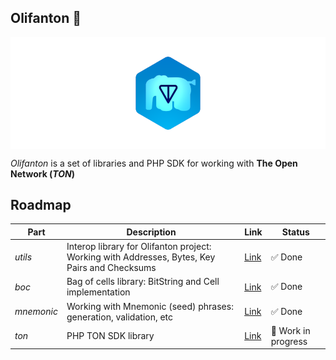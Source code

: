Olifanton 💎
---

<p align="center">
  <a href="https://github.com/olifanton"><img align="center" width="864" src="https://github.com/olifanton/.github/blob/main/profile/olifanton_banner.png" /></a>
</p>

_Olifanton_ is a set of libraries and PHP SDK for working with **The Open Network (_TON_)**


## Roadmap
| Part | Description | Link | Status |
| ------------- | ------------- | ------------- | ------------- |
| _utils_ | Interop library for Olifanton project: Working with Addresses, Bytes, Key Pairs and Checksums  | [Link](https://github.com/olifanton/utils)  | ✅ Done |
| _boc_ | Bag of cells library: BitString and Cell implementation  | [Link](https://github.com/olifanton/boc)  | ✅ Done |
| _mnemonic_ | Working with Mnemonic (seed) phrases: generation, validation, etc  | [Link](https://github.com/olifanton/mnemonic)  | ✅ Done |
| _ton_ | PHP TON SDK library  | [Link](https://github.com/olifanton/ton)  | 🚧 Work in progress |
